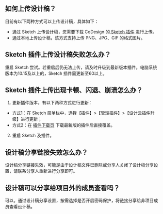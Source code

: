 ## 如何上传设计稿？
目前有以下两种方式可以上传设计稿，具体如下：
- 通过 Sketch 上传设计稿，您需要下载 CoDesign 的[ Sketch 插件](https://codesign.qq.com/sketch/) 进行上传。
- 通过本地上传设计稿，该方式支持上传 PNG、JPG、GIF 的格式图片。


## Sketch 插件上传设计稿失败怎么办？
重启 Sketch 尝试。若重启后仍无法上传，请及时升级到最新版本插件。电脑系统版本为10.15及以上的，Sketch 插件需更新至60以上。


## Sketch 插件上传出现卡顿、闪退、崩溃怎么办？
1. 更新插件版本，有以下两种方式进行更新：
 - 方式1：在 Sketch 菜单栏中，选择【插件】>【管理插件】>【设计云插件升级】进行更新；
 - 方式2：在 [插件下载页](https://codesign.qq.com/sketch/) 下载最新版的插件后直接覆盖。
2. 重启 Sketch 及插件。

## 设计稿分享链接失效怎么办？
设计稿分享链接失效，可能是由于设计稿文件已删除或分享人关闭了设计稿分享设置，请联系分享人重新进行分享即可。

## 设计稿可以分享给项目外的成员查看吗？
可以。通过设计稿分享设置，按需选择是否开启密码保护，将链接分享给非项目成员查看设计稿。
